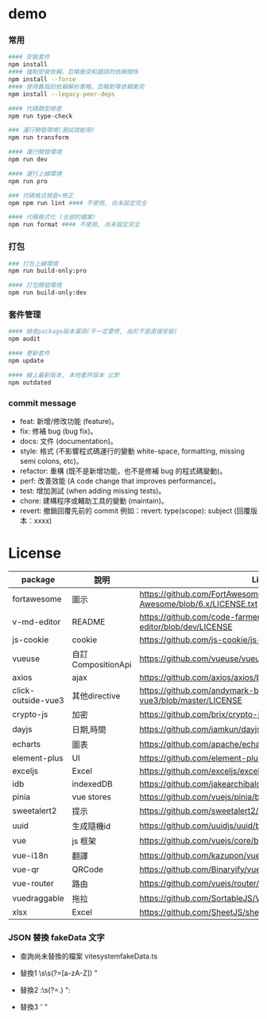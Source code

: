 # demo

### 常用
```sh
#### 安裝套件
npm install
#### 強制安裝依賴，忽略衝突和錯誤的依賴關係
npm install --force
#### 使用舊版的依賴解析策略，忽略對等依賴衝突
npm install --legacy-peer-deps

#### 代碼類型檢查
npm run type-check

### 運行開發環境(測試效能用)
npm run transform

#### 運行開發環境
npm run dev

#### 運行上線環境
npm run pro

### 代碼格式檢查+修正
npm npm run lint #### 不使用, 尚未設定完全

#### 代碼格式化 (全部的檔案)
npm run format #### 不使用, 尚未設定完全
```

### 打包
```sh
### 打包上線環境
npm run build-only:pro

#### 打包開發環境
npm run build-only:dev
```

### 套件管理
```sh
#### 檢查package版本漏洞(不一定要修, 由於不是直接安裝)
npm audit

#### 更新套件
npm update

#### 線上最新版本, 本地套件版本 比對
npm outdated
```

### commit message
* feat: 新增/修改功能 (feature)。
* fix: 修補 bug (bug fix)。
* docs: 文件 (documentation)。
* style: 格式 (不影響程式碼運行的變動 white-space, formatting, missing semi colons, etc)。
* refactor: 重構 (既不是新增功能，也不是修補 bug 的程式碼變動)。
* perf: 改善效能 (A code change that improves performance)。
* test: 增加測試 (when adding missing tests)。
* chore: 建構程序或輔助工具的變動 (maintain)。
* revert: 撤銷回覆先前的 commit 例如：revert: type(scope): subject (回覆版本：xxxx)


# License
| package            |  說明               | License |
| ------------------ | ------------------- | ------- |
| fortawesome        | 圖示                | https://github.com/FortAwesome/Font-Awesome/blob/6.x/LICENSE.txt |
| v-md-editor        | README              | https://github.com/code-farmer-i/vue-markdown-editor/blob/dev/LICENSE |
| js-cookie          | cookie              | https://github.com/js-cookie/js-cookie/blob/main/LICENSE |
| vueuse             | 自訂CompositionApi  | https://github.com/vueuse/vueuse/blob/main/LICENSE |
| axios              | ajax                | https://github.com/axios/axios/blob/v1.x/LICENSE |
| click-outside-vue3 | 其他directive       | https://github.com/andymark-by/click-outside-vue3/blob/master/LICENSE |
| crypto-js          | 加密                | https://github.com/brix/crypto-js/blob/develop/LICENSE |
| dayjs              | 日期,時間           | https://github.com/iamkun/dayjs/blob/dev/LICENSE |
| echarts            | 圖表                | https://github.com/apache/echarts/blob/master/LICENSE |
| element-plus       | UI                 | https://github.com/element-plus/element-plus/blob/dev/LICENSE |
| exceljs            | Excel              | https://github.com/exceljs/exceljs/blob/master/LICENSE |
| idb                | indexedDB          | https://github.com/jakearchibald/idb/blob/main/LICENSE |
| pinia              | vue stores         | https://github.com/vuejs/pinia/blob/v2/LICENSE |
| sweetalert2        | 提示               | https://github.com/sweetalert2/sweetalert2/blob/main/LICENSE |
| uuid               | 生成隨機id         | https://github.com/uuidjs/uuid/blob/main/LICENSE.md |
| vue                | js 框架            | https://github.com/vuejs/core/blob/main/LICENSE |
| vue-i18n           | 翻譯               | https://github.com/kazupon/vue-i18n/blob/v8.x/LICENSE |
| vue-qr             | QRCode             | https://github.com/Binaryify/vue-qr/blob/master/LICENSE.txt |
| vue-router         | 路由               | https://github.com/vuejs/router/blob/main/LICENSE |
| vuedraggable       | 拖拉               | https://github.com/SortableJS/Vue.Draggable/blob/master/LICENSE |
| xlsx               | Excel              | https://github.com/SheetJS/sheetjs/blob/github/LICENSE |


### JSON 替換 fakeData 文字

* 查詢尚未替換的檔案 vitesystemfakeData.ts

* 替換1
\s\s(?=[a-zA-Z])
  "

* 替換2
:\s(?=.)
": 

* 替換3
'
"
